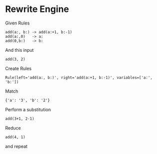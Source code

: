 
# Rewrite Engine

Given Rules

    add(a:, b:) -> add(a:+1, b:-1)
    add(a:,0)   -> a:
    add(0,b:)   -> b:

And this input

    add(3, 2)

Create Rules

    Rule(left='add(a:, b:)', right='add(a:+1, b:-1)', variables=['a:', 'b:'])

Match

    {'a': '3', 'b': '2'}

Perform a substitution 

    add(3+1, 2-1)

Reduce

    add(4, 1)

and repeat